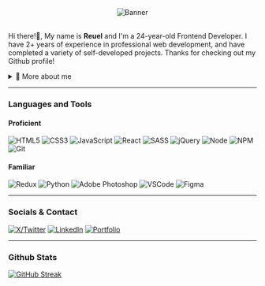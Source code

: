 <div align="center">
  <img src="https://github.com/reuel5904/reuel5904/assets/13911704/82bf3098-eed5-479d-aac6-b69334eb0721" alt="Banner" />
</div>

<br>

<p>Hi there!👋, My name is <strong>Reuel</strong> and I'm a 24-year-old Frontend Developer. I have 2+ years of experience in professional web development, and have completed a variety of self-developed projects. Thanks for checking out my Github profile!</p>

<div>
  <details>
    <summary>🧑 More about me</summary>
  
  - 🔭 I’m currently wanting to learn more about Svelte, TypeScript and NextJS!
  
  - 🌱 I’m currently located in New York
  
  - 🌸 I tend to geek out on anime! Check out my favorite shows on my [**anilist**](https://anilist.co/user/reuels/)
  
  - 👨‍💻 I like to help out with CSS and management at several communities on Reddit
  
  - 📫 Reach out to me at **reuelpalancas@gmail.com**
  </details>

  <hr>
  
  <h3>Languages and Tools</h3>
  <h4>Proficient</h4>
  <img src="https://img.shields.io/badge/HTML5-E34F26?style=for-the-badge&logo=html5&logoColor=white" alt="HTML5" />
  <img src="https://img.shields.io/badge/CSS3-1572B6?style=for-the-badge&logo=css3&logoColor=white" alt="CSS3" />
  <img src="https://img.shields.io/badge/JavaScript-323330?style=for-the-badge&logo=javascript&logoColor=F7DF1E" alt="JavaScript" />
  <img src="https://img.shields.io/badge/React-20232A?style=for-the-badge&logo=react&logoColor=61DAFB" alt="React" />
  <img src="https://img.shields.io/badge/Sass-CC6699?style=for-the-badge&logo=sass&logoColor=white" alt="SASS" />
  <img src="https://img.shields.io/badge/jQuery-0769AD?style=for-the-badge&logo=jquery&logoColor=white" alt="jQuery" />
  <img src="https://img.shields.io/badge/Node%20js-339933?style=for-the-badge&logo=nodedotjs&logoColor=white" alt="Node" />
  <img src="https://img.shields.io/badge/npm-CB3837?style=for-the-badge&logo=npm&logoColor=white" alt="NPM" />
  <img src="https://img.shields.io/badge/GIT-E44C30?style=for-the-badge&logo=git&logoColor=white" alt="Git" />

  <h4>Familiar</h4>
  <img src="https://img.shields.io/badge/Redux-593D88?style=for-the-badge&logo=redux&logoColor=white" alt="Redux" />
  <img src="https://img.shields.io/badge/Python-FFD43B?style=for-the-badge&logo=python&logoColor=blue" alt="Python" />
  <img src="https://img.shields.io/badge/Adobe%20Photoshop-31A8FF?style=for-the-badge&logo=Adobe%20Photoshop&logoColor=black" alt="Adobe Photoshop" />
  <img src="https://img.shields.io/badge/VSCode-0078D4?style=for-the-badge&logo=visual%20studio%20code&logoColor=white" alt="VSCode" />
  <img src="https://img.shields.io/badge/Figma-F24E1E?style=for-the-badge&logo=figma&logoColor=white" alt="Figma" />

  <hr>
  
  <h3>Socials & Contact</h3>
  <a href="https://www.twitter.com/loginapi" target="_blank"><img src="https://img.shields.io/badge/X-000000?style=for-the-badge&logo=x&logoColor=white" alt="X/Twitter" /></a>
  <a href="https://www.linkedin.com/in/reuel-palanca/" target="_blank"><img src="https://img.shields.io/badge/LinkedIn-0077B5?style=for-the-badge&logo=linkedin&logoColor=white" alt="LinkedIn" /></a>
  <a href="https://reuelpalanca.com/" target="_blank"><img src="https://img.shields.io/badge/Portfolio-255E63?style=for-the-badge&logo=About.me&logoColor=white" alt="Portfolio" /></a>

  <hr>

  <h3>Github Stats</h3>

  <a href="https://github.com/reuel5904"><img src="https://github-readme-streak-stats.herokuapp.com?user=reuel5904&theme=tokyonight&hide_border=true&card_width=720" alt="GitHub Streak"></a>
</div>



